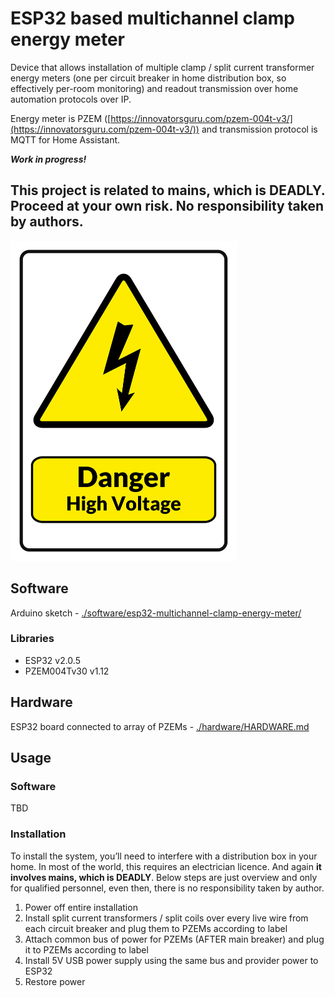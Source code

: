 # ESP32 based multichannel clamp energy meter

Device that allows installation of multiple clamp / split current transformer energy meters (one per circuit breaker in home distribution box, so effectively per-room monitoring) and readout transmission over home automation protocols over IP. 

Energy meter is PZEM ([https://innovatorsguru.com/pzem-004t-v3/](https://innovatorsguru.com/pzem-004t-v3/)) and transmission protocol is MQTT for Home Assistant.

***Work in progress!***

## This project is related to mains, which is DEADLY. Proceed at your own risk. No responsibility taken by authors.

<img src="./danger.jpg" height="512" />

## Software

Arduino sketch - [./software/esp32-multichannel-clamp-energy-meter/](./software/esp32-multichannel-clamp-energy-meter/)

### Libraries

- ESP32 v2.0.5
- PZEM004Tv30 v1.12

## Hardware

ESP32 board connected to array of PZEMs - [./hardware/HARDWARE.md](./hardware/HARDWARE.md)

## Usage

### Software

TBD

### Installation

To install the system, you’ll need to interfere with a distribution box in your home. In most of the world, this requires an electrician licence. And again **it involves mains, which is DEADLY**. Below steps are just overview and only for qualified personnel, even then, there is no responsibility taken by author.

1. Power off entire installation
1. Install split current transformers / split coils over every live wire from each circuit breaker and plug them to PZEMs according to label
1. Attach common bus of power for PZEMs (AFTER main breaker) and plug it to PZEMs according to label
1. Install 5V USB power supply using the same bus and provider power to ESP32
1. Restore power 

